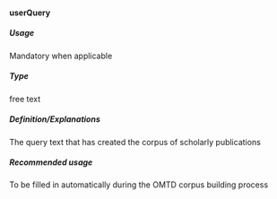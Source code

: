 #### userQuery
##### Usage
Mandatory when applicable
##### Type
free text
##### Definition/Explanations
The query text that has created the corpus of scholarly publications
##### Recommended usage
To be filled in automatically during the OMTD corpus building process
